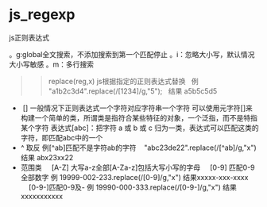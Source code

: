# js_regexp
js正则表达式

。g:global全文搜索，不添加搜索到第一个匹配停止
。i：忽略大小写，默认情况大小写敏感
。m：多行搜索
>>replace(reg,x) js根据指定的正则表达式替换
   例 "a1b2c3d4".replace(/[1234]/g,"5");
   结果 a5b5c5d5
   <br>
*  []  一般情况下正则表达式一个字符对应字符串一个字符 可以使用元字符[]来构建一个简单的类，所谓类是指符合某些特征的对象，一个泛指，而不是特指某个字符
    表达式[abc]：把字符 a 或 b 或 c 归为一类，表达式可以匹配这类的字符，即匹配abc中的一个
* ^ 取反 例[^ab]匹配不是字符ab的字符
    "abc23de22".replace(/[^ab]/g,"x") 结果 abx23xx22
 * 范围类
     [A-Z] 大写a-z全部[A-Za-z]包括大写小写的字母
     [0-9] 匹配0-9全部数字 例  19999-002-233.replace(/[0-9]/g,"x") 结果xxxxx-xxx-xxxx
     </br>
     [0-9-]匹配0-9及- 例 19990-000-333.replace(/[0-9-]/g,"x") 结果xxxxxxxxxxx
